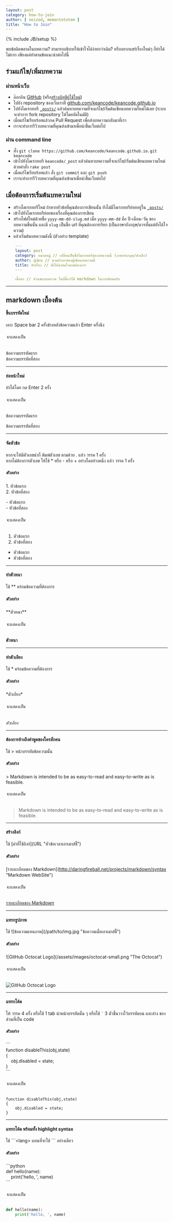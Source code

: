 ```yaml
---
layout: post
category: how-to-join
author: [ neizod, mementototem ]
title: "How to Join"
---
```

{% include JB/setup %}

พบข้อผิดพลาดในบทความ? สามารถอธิบายให้เข้าใจได้ง่ายกว่าเดิม? หรืออยากแชร์เรื่องใหม่ๆ ก็ทำได้ไม่ยาก เพียงแค่ทำตามข้อแนะนำต่อไปนี้

## ร่วมแก้ไข/เพิ่มบทความ

### ผ่านหน้าเว็บ

- ล๊อกอิน [GitHub](https://github.com/login) (หรือ[สร้างบัญชีผู้ใช้ใหม่](https://github.com/signup/free))
- ไปยัง repository ของเว็บเราที่ [github.com/keancode/keancode.github.io](http://github.com/keancode/keancode.github.io/)
- ไปยังไดเรกทอรี [`_posts/`](https://github.com/keancode/keancode.github.io/tree/master/_posts) แล้วค้นหาบทความที่จะแก้ไข/เริ่มต้นเขียนบทความใหม่ได้เลย (ระบบจะทำการ fork repository ให้โดยอัตโนมัติ)
- เมื่อแก้ไขเรียบร้อยแล้วกด Pull Request เพื่อส่งบทความกลับมาที่เรา
- เราจะทำการรีวิวบทความที่คุณส่งเข้ามาเพื่อนำขึ้นเว็บต่อไป

### ผ่าน command line

- สั่ง `git clone https://github.com/keancode/keancode.github.io.git keancode`
- เข้าไปยังไดเรกทอรี `keancode/_post` แล้วค้นหาบทความที่จะแก้ไข/เริ่มต้นเขียนบทความใหม่ด้วยคำสั่ง `rake post`
- เมื่อแก้ไขเรียบร้อยแล้ว สั่ง `git commit` และ `git push`
- เราจะทำการรีวิวบทความที่คุณส่งเข้ามาเพื่อนำขึ้นเว็บต่อไป

## เมื่อต้องการเริ่มต้นบทความใหม่

- สร้างไดเรกทอรีใหม่ ถ้าหากหัวข้อที่คุณต้องการเขียนนั้น ยังไม่มีไดเรกทอรีย่อยอยู่ใน [`_posts/`](https://github.com/keancode/keancode.github.io/tree/master/_posts)
- เข้าไปยังไดเรกทอรีย่อยของเรื่องที่คุณต้องการเขียน
- สร้างไฟล์ใหม่ด้วยชื่อ `yyyy-mm-dd-slug.md` เมื่อ `yyyy-mm-dd` คือ ปี-เดือน-วัน ของบทความชิ้นนั้น และมี `slug` เป็นชื่อ url ที่คุณต้องการเรียก (เป็นภาษาอังกฤษ/ควรสั้นแต่ยังได้ใจความ)
- แล้วเริ่มต้นบทความดังนี้ (ตัวอย่าง template)

```yaml
    ---
    layout: post
    category: หมวดหมู่ // เปลี่ยนเป็นชื่อไดเรกทอรีของบทความนี้ (ภาษาอังกฤษ/ตัวเล็ก)
    author: ผู้เขียน // นามปากกาของผู้เขียนบทความนี้
    title: หัวเรื่อง // ตั้งให้น่าสนใจตามต้องการ
    ---

    เนื้อหา // ส่วนของบทความ ในที่นี้เราใช้ markdown ในการเขียนครับ
```

---

## markdown เบื้องต้น

#### ขึ้นบรรทัดใหม่

เคาะ Space bar 2 ครั้งข้างหลังข้อความแล้ว Enter ครั้งนึง

###### จะแสดงเป็น

ข้อความบรรทัดแรก  
ข้อความบรรทัดที่สอง

---

#### ย่อหน้าใหม่

ทำได้โดย กด Enter 2 ครั้ง

###### จะแสดงเป็น

ข้อความบรรทัดแรก

ข้อความบรรทัดที่สอง

---

#### จัดหัวข้อ

หากจะให้มีตัวเลขนำก็ พิมพ์ตัวเลข ตามด้วย . แล้ว วรรค 1 ครั้ง  
หากไม่ต้องการตัวเลข ให้ใช้ * หรือ - หรือ + อย่างใดอย่างหนึ่ง แล้ว วรรค 1 ครั้ง

##### ตัวอย่าง

1\. หัวข้อแรก  
2\. หัวข้อที่สอง

\- หัวข้อแรก  
\- หัวข้อที่สอง

###### จะแสดงเป็น

1. หัวข้อแรก
2. หัวข้อที่สอง

- หัวข้อแรก
- หัวข้อที่สอง

---

#### ทำตัวหนา

ใช้ \*\* คร่อมข้อความที่ต้องการ

##### ตัวอย่าง

\*\*ตัวหนา\*\*

###### จะแสดงเป็น

**ตัวหนา**

---

#### ทำตัวเอียง

ใช้ \* คร่อมข้อความที่ต้องการ

##### ตัวอย่าง

\*ตัวเอียง\*

###### จะแสดงเป็น

*ตัวเอียง*

---

#### ต้องการอ้างถึงคำพูดของใครสักคน

ใช้ > หน้าบรรทัดข้อความนั้น

##### ตัวอย่าง

\> Markdown is intended to be as easy-to-read and easy-to-write as is feasible.

###### จะแสดงเป็น

> Markdown is intended to be as easy-to-read and easy-to-write as is feasible.

---

#### สร้างลิงก์

ใช้ \[คำที่ใช้ลิงก์\]\(URL "หัวข้อเวลาเอาเมาส์ชี้"\)

##### ตัวอย่าง

\[รายละเอียดของ Markdown\]\(http://daringfireball.net/projects/markdown/syntax "Markdown WebSite"\)

###### จะแสดงเป็น

[รายละเอียดของ Markdown](http://daringfireball.net/projects/markdown/syntax "Markdown WebSite")

---

#### แทรกรูปภาพ

ใช้ \!\[ข้อความแทนภาพ\]\(/path/to/img.jpg "ข้อความเมื่อเอาเมาส์ชี้"\)

##### ตัวอย่าง

\!\[GitHub Octocat Logo\]\(/assets/images/octocat-small.png "The Octocat"\)

###### จะแสดงเป็น

![GitHub Octocat Logo](/assets/images/octocat-small.png "The Octocat")

---

#### แทรกโค้ด

ให้ วรรค 4 ครั้ง หรือใช้ 1 tab นำหน้าบรรทัดนั้น ๆ หรือใช้ `` ` `` 3 ตัวขึ้นวางไว้บรรทัดบน และล่าง ของส่วนที่เป็น code

##### ตัวอย่าง

\`\`\`  
function disableThis(obj,state)  
{  
&nbsp;&nbsp;&nbsp;&nbsp;obj.disabled = state;  
}  
\`\`\`

###### จะแสดงเป็น

```
function disableThis(obj,state)
{
    obj.disabled = state;
}
```

---

#### แทรกโค้ด พร้อมทั้ง highlight syntax

ใช้ \`\`\`&lt;lang&gt; แทนที่จะใช้ \`\`\` อย่างเดียว

##### ตัวอย่าง

\`\`\`python  
def hello(name):  
&nbsp;&nbsp;&nbsp;&nbsp;print('hello, ', name)  
\`\`\`

###### จะแสดงเป็น

```python
def hello(name):
    print('hello, ', name)
```

